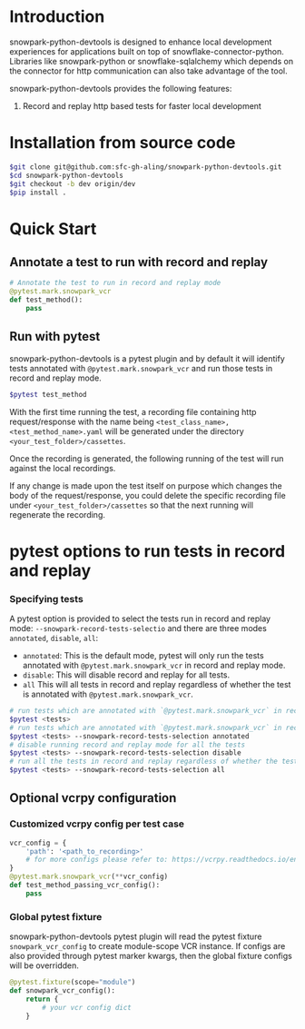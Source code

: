 # Introduction

snowpark-python-devtools is designed to enhance local development experiences for applications
built on top of snowflake-connector-python. Libraries like snowpark-python or snowflake-sqlalchemy which depends
on the connector for http communication can also take advantage of the tool.

snowpark-python-devtools provides the following features:

1. Record and replay http based tests for faster local development


# Installation from source code

```bash
$git clone git@github.com:sfc-gh-aling/snowpark-python-devtools.git
$cd snowpark-python-devtools
$git checkout -b dev origin/dev
$pip install .
```

# Quick Start

## Annotate a test to run with record and replay

```python
# Annotate the test to run in record and replay mode
@pytest.mark.snowpark_vcr
def test_method():
    pass
```


## Run with pytest

snowpark-python-devtools is a pytest plugin and by default it will identify tests annotated with `@pytest.mark.snowpark_vcr`
and run those tests in record and replay mode.

```bash
$pytest test_method
```

With the first time running the test, a recording file containing http request/response with
the name being `<test_class_name>,<test_method_name>.yaml` will be
generated under the directory `<your_test_folder>/cassettes`.

Once the recording is generated, the following running of the test will run against the local recordings.

If any change is made upon the test itself on purpose which changes the body of the request/response, you could delete
the specific recording file under `<your_test_folder>/cassettes` so that the next running will regenerate the recording.


# pytest options to run tests in record and replay


### Specifying tests

A pytest option is provided to select the tests run in record and replay mode: `--snowpark-record-tests-selectio` and there are three modes `annotated`, `disable`, `all`:

- `annotated`: This is the default mode, pytest will only run the tests annotated with `@pytest.mark.snowpark_vcr` in record and replay mode.
- `disable`: This will disable record and replay for all tests.
- `all` This will all tests in record and replay regardless of whether the test is annotated with `@pytest.mark.snowpark_vcr`.

```bash
# run tests which are annotated with `@pytest.mark.snowpark_vcr` in record and replay, this is the default mode
$pytest <tests>
# run tests which are annotated with `@pytest.mark.snowpark_vcr` in record and replay, with explicitly setting the default mode
$pytest <tests> --snowpark-record-tests-selection annotated
# disable running record and replay mode for all the tests
$pytest <tests> --snowpark-record-tests-selection disable
# run all the tests in record and replay regardless of whether the tests are being annotated with `@pytest.mark.snowpark_vcr`
$pytest <tests> --snowpark-record-tests-selection all
```


## Optional vcrpy configuration

### Customized vcrpy config per test case

```python
vcr_config = {
    'path': '<path_to_recording>'
    # for more configs please refer to: https://vcrpy.readthedocs.io/en/latest/configuration.html
}
@pytest.mark.snowpark_vcr(**vcr_config)
def test_method_passing_vcr_config():
    pass
```

### Global pytest fixture

snowpark-python-devtools pytest plugin will read the pytest fixture `snowpark_vcr_config` to create module-scope
VCR instance. If configs are also provided through pytest marker kwargs, then
the global fixture configs will be overridden.

```python
@pytest.fixture(scope="module")
def snowpark_vcr_config():
    return {
        # your vcr config dict
    }
```
